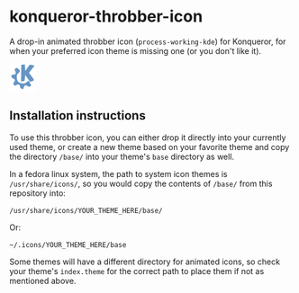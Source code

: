 # konqueror-throbber-icon
A drop-in animated throbber icon (`process-working-kde`) for Konqueror, for when your preferred icon theme is missing one (or you don't like it).


![konq throbber icon](/base/48x48/animations/process-idle-kde.png)

## Installation instructions

To use this throbber icon, you can either drop it directly into your currently used theme, or create a new theme based on your favorite theme and copy the directory `/base/` into your theme's `base` directory as well.

In a fedora linux system, the path to system icon themes is `/usr/share/icons/`, so you would copy the contents of `/base/` from this repository into:

    /usr/share/icons/YOUR_THEME_HERE/base/
    
Or:

    ~/.icons/YOUR_THEME_HERE/base
    
Some themes will have a different directory for animated icons, so check your theme's `index.theme` for the correct path to place them if not as mentioned above.
